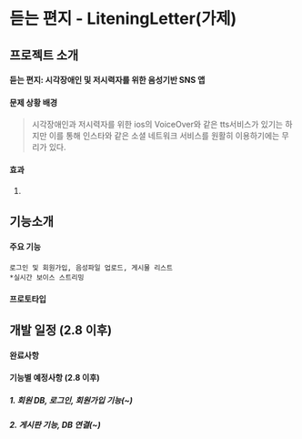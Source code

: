 # 듣는 편지 - LiteningLetter(가제)
## 프로젝트 소개
#### 듣는 편지: 시각장애인 및 저시력자를 위한 음성기반 SNS 앱
#### 문제 상황 배경
> 시각장애인과 저시력자를 위한 ios의 VoiceOver와 같은 tts서비스가 있기는 하지만 이를 통해 인스타와 같은 소셜 네트워크 서비스를 원활히 이용하기에는 무리가 있다.

#### 효과
1. 


## 기능소개
#### 주요 기능
    로그인 및 회원가입, 음성파일 업로드, 게시물 리스트
    *실시간 보이스 스트리밍
#### 프로토타입


## 개발 일정 (2.8 이후)

#### 완료사항

#### 기능별 예정사항 (2.8 이후)
##### 1. 회원 DB, 로그인, 회원가입 기능(~)
##### 2. 게시판 기능, DB 연결(~)
